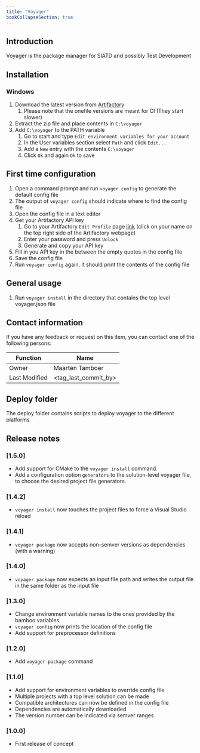```yaml
---
title: "Voyager"
bookCollapseSection: true
---
```


## Introduction
Voyager is the package manager for SIATD and possibly Test Development

## Installation
### Windows
1. Download the latest version from [Artifactory](https://artifactory.prodrive.nl/artifactory/webapp/#/artifacts/browse/tree/General/siatd-generic-local/Tools/voyager)
    1. Please note that the onefile versions are meant for CI (They start slower)
2. Extract the zip file and place contents in `C:\voyager`
3. Add `C:\voyager` to the PATH variable
    1. Go to start and type `Edit environment variables for your account`
    2. In the User variables section select `Path` and click `Edit...`
    3. Add a `New` entry with the contents `C:\voyager`
    4. Click `Ok` and again `Ok` to save

## First time configuration
1. Open a command prompt and run `voyager config` to generate the default config file
2. The output of `voyager config` should indicate where to find the config file
3. Open the config file in a text editor
4. Get your Artifactory API key
    1. Go to your Artifactory `Edit Profile` page [link](https://artifactory.prodrive.nl/artifactory/webapp/#/profile)
    (click on your name on the top right side of the Artifactory webpage)
    2. Enter your password and press `Unlock`
    3. Generate and copy your API key
5. Fill in you API key in the between the empty quotes in the config file
6. Save the config file
7. Run `voyager config` again. It should print the contents of the config file

## General usage
1. Run `voyager install` in the directory that contains the top level voyager.json file

## Contact information
If you have any feedback or request on this item, you can contact one of the following persons:

|Function|Name|
|--------|----|
|Owner   |Maarten Tamboer|
|Last Modified |<tag_last_commit_by>|

## Deploy folder
The deploy folder contains scripts to deploy voyager to the different platforms

## Release notes

### [1.5.0]
- Add support for CMake to the `voyager install` command.
- Add a configuration option `generators` to the solution-level voyager file,
  to choose the desired project file generators.

### [1.4.2]
- `voyager install` now touches the project files to force a Visual Studio reload

### [1.4.1]
- `voyager package` now accepts non-semver versions as dependencies (with a warning)

### [1.4.0]
- `voyager package` now expects an input file path and writes the output file in the same folder as the input file

### [1.3.0]
- Change environment variable names to the ones provided by the bamboo variables
- `voyager config` now prints the location of the config file
- Add support for preprocessor definitions

### [1.2.0]
- Add `voyager package` command

### [1.1.0]
- Add support for environment variables to override config file
- Multiple projects with a top level solution can be made
- Compatible architectures can now be defined in the config file
- Dependencies are automatically downloaded
- The version number can be indicated via semver ranges

### [1.0.0]
- First release of concept
